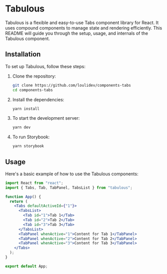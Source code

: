 # Tabulous

Tabulous is a flexible and easy-to-use Tabs component library for React. It uses compound components to manage state and rendering efficiently. This README will guide you through the setup, usage, and internals of the Tabulous component.

## Installation

To set up Tabulous, follow these steps:

1. Clone the repository:

   ```bash
   git clone https://github.com/loulidev/components-tabs
   cd components-tabs
   ```

2. Install the dependencies:

   ```bash
   yarn install
   ```

3. To start the development server:

   ```bash
   yarn dev
   ```

4. To run Storybook:
   ```bash
   yarn storybook
   ```

## Usage

Here's a basic example of how to use the Tabulous components:

```jsx
import React from "react";
import { Tabs, Tab, TabPanel, TabsList } from "tabulous";

function App() {
  return (
    <Tabs defaultActiveId={"1"}>
      <TabsList>
        <Tab id="1">Tab 1</Tab>
        <Tab id="2">Tab 2</Tab>
        <Tab id="3">Tab 3</Tab>
      </TabsList>
      <TabPanel whenActive="1">Content for Tab 1</TabPanel>
      <TabPanel whenActive="2">Content for Tab 2</TabPanel>
      <TabPanel whenActive="3">Content for Tab 3</TabPanel>
    </Tabs>
  );
}

export default App;
```
